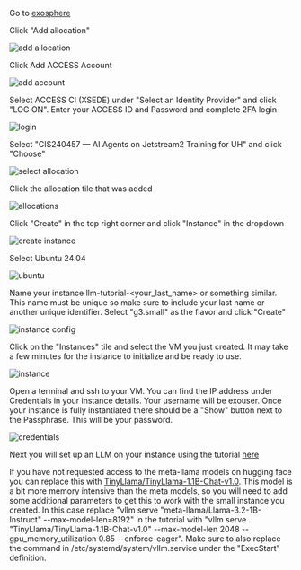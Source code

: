 Go to [exosphere](https://jetstream2.exosphere.app/exosphere/)

Click "Add allocation"

![add allocation](images/add_allocation.png)

Click Add ACCESS Account

![add account](images/add_account.png)

Select ACCESS CI (XSEDE) under "Select an Identity Provider" and click "LOG ON". Enter your ACCESS ID and Password and complete 2FA login

![login](images/login_to_access.png)

Select "CIS240457 — AI Agents on Jetstream2 Training for UH" and click "Choose"

![select allocation](images/select_allocation.png)

Click the allocation tile that was added

![allocations](images/allocations.png)

Click "Create" in the top right corner and click "Instance" in the dropdown

![create instance](images/create_instance.png)

Select Ubuntu 24.04

![ubuntu](images/ubuntu.png)

Name your instance llm-tutorial-<your_last_name> or something similar. This name must be unique so make sure to include your last name or another unique identifier. Select "g3.small" as the flavor and click "Create"

![instance config](images/instance_config.png)

Click on the "Instances" tile and select the VM you just created. It may take a few minutes for the instance to initialize and be ready to use.

![instance](images/instance.png)

Open a terminal and ssh to your VM. You can find the IP address under Credentials in your instance details. Your username will be exouser. Once your instance is fully instantiated there should be a "Show" button next to the Passphrase. This will be your password.

![credentials](images/credentials.png)

Next you will set up an LLM on your instance using the tutorial [here](https://docs.jetstream-cloud.org/general/llm/)

If you have not requested access to the meta-llama models on hugging face you can replace this with [TinyLlama/TinyLlama-1.1B-Chat-v1.0](https://huggingface.co/TinyLlama/TinyLlama-1.1B-Chat-v1.0). This model is a bit more memory intensive than the meta models, so you will need to add some additional parameters to get this to work with the small instance you created. In this case replace "vllm serve "meta-llama/Llama-3.2-1B-Instruct" --max-model-len=8192" in the tutorial with "vllm serve "TinyLlama/TinyLlama-1.1B-Chat-v1.0" --max-model-len 2048 --gpu_memory_utilization 0.85 --enforce-eager". Make sure to also replace the command in /etc/systemd/system/vllm.service under the "ExecStart" definition.